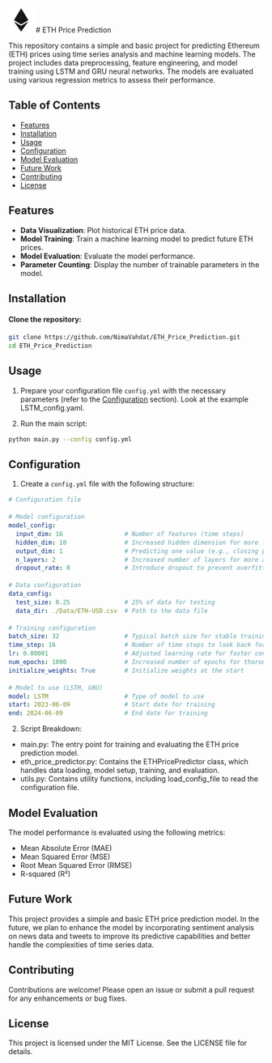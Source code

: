 <img src="https://github.com/NimaVahdat/ETH_Price_Prediction/blob/main/ETH.png" alt="Logo" style="width: 50px; height: auto;"> # ETH Price Prediction

This repository contains a simple and basic project for predicting Ethereum (ETH) prices using time series analysis and machine learning models. The project includes data preprocessing, feature engineering, and model training using LSTM and GRU neural networks. The models are evaluated using various regression metrics to assess their performance.

## Table of Contents
- [Features](#features)
- [Installation](#installation)
- [Usage](#usage)
- [Configuration](#configuration)
- [Model Evaluation](#Model-Evaluation)
- [Future Work](#future-work)
- [Contributing](#contributing)
- [License](#license)

## Features

- **Data Visualization**: Plot historical ETH price data.
- **Model Training**: Train a machine learning model to predict future ETH prices.
- **Model Evaluation**: Evaluate the model performance.
- **Parameter Counting**: Display the number of trainable parameters in the model.

## Installation

#### Clone the repository:

```bash
git clone https://github.com/NimaVahdat/ETH_Price_Prediction.git
cd ETH_Price_Prediction
```


## Usage

1. Prepare your configuration file `config.yml` with the necessary parameters (refer to the [Configuration](#configuration) section). Look at the example LSTM_config.yaml.

2. Run the main script:
```sh
python main.py --config config.yml
```

## Configuration

1. Create a `config.yml` file with the following structure:

```yaml
# Configuration file

# Model configuration
model_config:
  input_dim: 16                 # Number of features (time steps)
  hidden_dim: 10                # Increased hidden dimension for more learning capacity
  output_dim: 1                 # Predicting one value (e.g., closing price)
  n_layers: 2                   # Increased number of layers for more abstract representations
  dropout_rate: 0               # Introduce dropout to prevent overfitting

# Data configuration
data_config:
  test_size: 0.25               # 25% of data for testing
  data_dir: ./Data/ETH-USD.csv  # Path to the data file

# Training configuration
batch_size: 32                  # Typical batch size for stable training
time_step: 16                   # Number of time steps to look back for prediction
lr: 0.00001                     # Adjusted learning rate for faster convergence
num_epochs: 1000                # Increased number of epochs for thorough training
initialize_weights: True        # Initialize weights at the start

# Model to use (LSTM, GRU)
model: LSTM                     # Type of model to use
start: 2023-06-09               # Start date for training
end: 2024-06-09                 # End date for training
```
2. Script Breakdown:

 * main.py: The entry point for training and evaluating the ETH price prediction model.
 * eth_price_predictor.py: Contains the ETHPricePredictor class, which handles data loading, model setup, training, and evaluation.
 * utils.py: Contains utility functions, including load_config_file to read the configuration file.

## Model Evaluation
The model performance is evaluated using the following metrics:

* Mean Absolute Error (MAE)
* Mean Squared Error (MSE)
* Root Mean Squared Error (RMSE)
* R-squared (R²)

## Future Work
This project provides a simple and basic ETH price prediction model. In the future, we plan to enhance the model by incorporating sentiment analysis on news data and tweets to improve its predictive capabilities and better handle the complexities of time series data.

## Contributing
Contributions are welcome! Please open an issue or submit a pull request for any enhancements or bug fixes.

## License
This project is licensed under the MIT License. See the LICENSE file for details.
